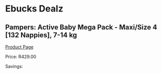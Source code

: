 
# Ebucks Dealz
## Pampers: Active Baby Mega Pack - Maxi/Size 4 [132 Nappies], 7-14 kg
[Product Page](https://www.ebucks.com/web/shop/productSelected.do?prodId=282369877&catId=1158500560)

Price: R429.00

Savings: 


	